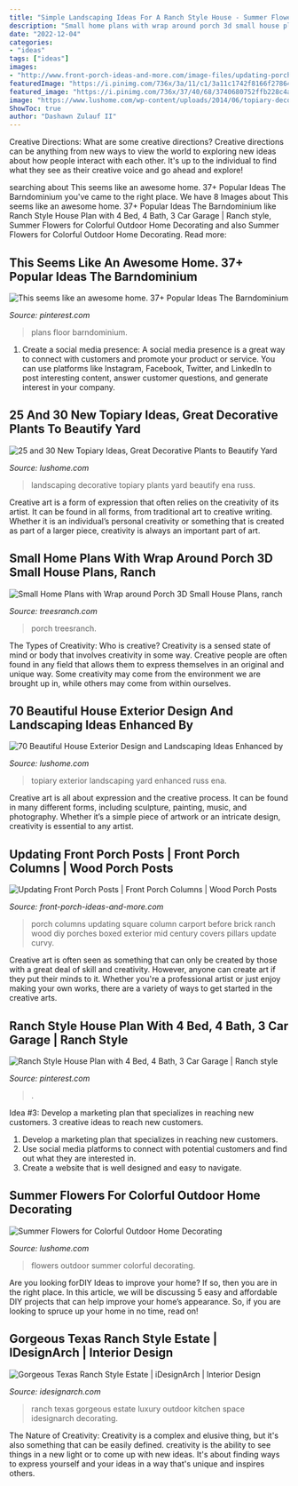 ```yaml
---
title: "Simple Landscaping Ideas For A Ranch Style House - Summer Flowers For Colorful Outdoor Home Decorating"
description: "Small home plans with wrap around porch 3d small house plans, ranch"
date: "2022-12-04"
categories:
- "ideas"
tags: ["ideas"]
images:
- "http://www.front-porch-ideas-and-more.com/image-files/updating-porch-posts-3.jpg"
featuredImage: "https://i.pinimg.com/736x/3a/11/c1/3a11c1742f8166f278649a026d7fbfc5.jpg"
featured_image: "https://i.pinimg.com/736x/37/40/68/3740680752ffb228c4aabefb9a084d74.jpg"
image: "https://www.lushome.com/wp-content/uploads/2014/06/topiary-decorative-plants-yard-landscaping-ideas-22.jpg"
ShowToc: true
author: "Dashawn Zulauf II"
---
```



Creative Directions: What are some creative directions?
Creative directions can be anything from new ways to view the world to exploring new ideas about how people interact with each other. It's up to the individual to find what they see as their creative voice and go ahead and explore!

	

		
searching about This seems like an awesome home. 37+ Popular Ideas The Barndominium you've came to the right place. We have 8 Images about This seems like an awesome home. 37+ Popular Ideas The Barndominium like Ranch Style House Plan with 4 Bed, 4 Bath, 3 Car Garage | Ranch style, Summer Flowers for Colorful Outdoor Home Decorating and also Summer Flowers for Colorful Outdoor Home Decorating. Read more:
		
    
## This Seems Like An Awesome Home. 37+ Popular Ideas The Barndominium

<img loading=lazy src="https://i.pinimg.com/736x/37/40/68/3740680752ffb228c4aabefb9a084d74.jpg" onerror="this.onerror=null;this.src='https://tse4.mm.bing.net/th?id=OIP.BPb1AY6_lcgGvMsuMCFZogHaLd&amp;pid=15.1';" alt="This seems like an awesome home. 37+ Popular Ideas The Barndominium">

_Source: pinterest.com_

>plans floor barndominium. 

	

1. Create a social media presence: A social media presence is a great way to connect with customers and promote your product or service. You can use platforms like Instagram, Facebook, Twitter, and LinkedIn to post interesting content, answer customer questions, and generate interest in your company.

    
## 25 And 30 New Topiary Ideas, Great Decorative Plants To Beautify Yard

<img loading=lazy src="https://www.lushome.com/wp-content/uploads/2014/06/topiary-decorative-plants-yard-landscaping-ideas-22.jpg" onerror="this.onerror=null;this.src='https://tse3.mm.bing.net/th?id=OIP.jCOXRM4ZFNpkjIaShCRTHQHaLH&amp;pid=15.1';" alt="25 and 30 New Topiary Ideas, Great Decorative Plants to Beautify Yard">

_Source: lushome.com_

>landscaping decorative topiary plants yard beautify ena russ. 

	

Creative art is a form of expression that often relies on the creativity of its artist. It can be found in all forms, from traditional art to creative writing. Whether it is an individual’s personal creativity or something that is created as part of a larger piece, creativity is always an important part of art.

    
## Small Home Plans With Wrap Around Porch 3D Small House Plans, Ranch

<img loading=lazy src="http://www.treesranch.com/dimension/1280x720/upload/2016/02/23/small-home-plans-with-wrap-around-porch-3d-small-house-plans-lrg-6e0cda6e433c6d54.jpg" onerror="this.onerror=null;this.src='https://tse1.mm.bing.net/th?id=OIP.oOsodYhjsiwS-KY3g_EWWgHaEK&amp;pid=15.1';" alt="Small Home Plans with Wrap around Porch 3D Small House Plans, ranch">

_Source: treesranch.com_

>porch treesranch. 

	

The Types of Creativity: Who is creative?
Creativity is a sensed state of mind or body that involves creativity in some way. Creative people are often found in any field that allows them to express themselves in an original and unique way. Some creativity may come from the environment we are brought up in, while others may come from within ourselves.

    
## 70 Beautiful House Exterior Design And Landscaping Ideas Enhanced By

<img loading=lazy src="https://www.lushome.com/wp-content/uploads/2014/06/house-exterior-design-yard-landscaping-topiary-25.jpg" onerror="this.onerror=null;this.src='https://tse2.mm.bing.net/th?id=OIP.P7cBF0yVcCj4xprnlFg6bgHaJ0&amp;pid=15.1';" alt="70 Beautiful House Exterior Design and Landscaping Ideas Enhanced by">

_Source: lushome.com_

>topiary exterior landscaping yard enhanced russ ena. 

	

Creative art is all about expression and the creative process. It can be found in many different forms, including sculpture, painting, music, and photography. Whether it’s a simple piece of artwork or an intricate design, creativity is essential to any artist.

    
## Updating Front Porch Posts | Front Porch Columns | Wood Porch Posts

<img loading=lazy src="http://www.front-porch-ideas-and-more.com/image-files/updating-porch-posts-3.jpg" onerror="this.onerror=null;this.src='https://tse3.mm.bing.net/th?id=OIP.Bn7kI7Eo9VK_xP0gX6SZdgHaFc&amp;pid=15.1';" alt="Updating Front Porch Posts | Front Porch Columns | Wood Porch Posts">

_Source: front-porch-ideas-and-more.com_

>porch columns updating square column carport before brick ranch wood diy porches boxed exterior mid century covers pillars update curvy. 

	

Creative art is often seen as something that can only be created by those with a great deal of skill and creativity. However, anyone can create art if they put their minds to it. Whether you're a professional artist or just enjoy making your own works, there are a variety of ways to get started in the creative arts.

    
## Ranch Style House Plan With 4 Bed, 4 Bath, 3 Car Garage | Ranch Style

<img loading=lazy src="https://i.pinimg.com/736x/3a/11/c1/3a11c1742f8166f278649a026d7fbfc5.jpg" onerror="this.onerror=null;this.src='https://tse3.mm.bing.net/th?id=OIP.XCmAscRrKmzT1beFJjFHJQHaMh&amp;pid=15.1';" alt="Ranch Style House Plan with 4 Bed, 4 Bath, 3 Car Garage | Ranch style">

_Source: pinterest.com_

>. 

	

Idea #3: Develop a marketing plan that specializes in reaching new customers.
3 creative ideas to reach new customers.
1. Develop a marketing plan that specializes in reaching new customers. 
2. Use social media platforms to connect with potential customers and find out what they are interested in. 
3. Create a website that is well designed and easy to navigate.

    
## Summer Flowers For Colorful Outdoor Home Decorating

<img loading=lazy src="https://www.lushome.com/wp-content/uploads/2014/07/outdoor-home-decorating-flowers-16.jpg" onerror="this.onerror=null;this.src='https://tse2.mm.bing.net/th?id=OIP.FaN0UjZCH1PUMbnHMf0RDwHaFj&amp;pid=15.1';" alt="Summer Flowers for Colorful Outdoor Home Decorating">

_Source: lushome.com_

>flowers outdoor summer colorful decorating. 

	

Are you looking forDIY Ideas to improve your home? If so, then you are in the right place. In this article, we will be discussing 5 easy and affordable DIY projects that can help improve your home’s appearance. So, if you are looking to spruce up your home in no time, read on!

    
## Gorgeous Texas Ranch Style Estate | IDesignArch | Interior Design

<img loading=lazy src="http://www.idesignarch.com/wp-content/uploads/Luxury-Texas-Ranch-Style-Home_6.jpg" onerror="this.onerror=null;this.src='https://tse4.mm.bing.net/th?id=OIP.RRA7XW3CsvDMTn1982SajgHaJ4&amp;pid=15.1';" alt="Gorgeous Texas Ranch Style Estate | iDesignArch | Interior Design">

_Source: idesignarch.com_

>ranch texas gorgeous estate luxury outdoor kitchen space idesignarch decorating. 

	

The Nature of Creativity:
Creativity is a complex and elusive thing, but it's also something that can be easily defined. creativity is the ability to see things in a new light or to come up with new ideas. It's about finding ways to express yourself and your ideas in a way that's unique and inspires others.

